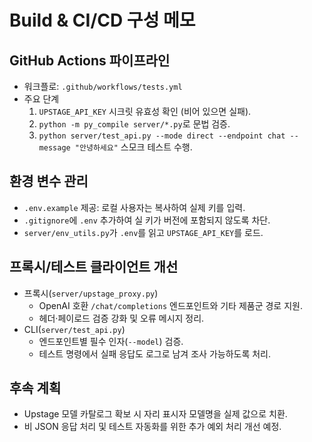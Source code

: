 # Build & CI/CD 구성 메모

## GitHub Actions 파이프라인
- 워크플로: `.github/workflows/tests.yml`
- 주요 단계
  1. `UPSTAGE_API_KEY` 시크릿 유효성 확인 (비어 있으면 실패).
  2. `python -m py_compile server/*.py`로 문법 검증.
  3. `python server/test_api.py --mode direct --endpoint chat --message "안녕하세요"` 스모크 테스트 수행.

## 환경 변수 관리
- `.env.example` 제공: 로컬 사용자는 복사하여 실제 키를 입력.
- `.gitignore`에 `.env` 추가하여 실 키가 버전에 포함되지 않도록 차단.
- `server/env_utils.py`가 `.env`를 읽고 `UPSTAGE_API_KEY`를 로드.

## 프록시/테스트 클라이언트 개선
- 프록시(`server/upstage_proxy.py`)
  - OpenAI 호환 `/chat/completions` 엔드포인트와 기타 제품군 경로 지원.
  - 헤더·페이로드 검증 강화 및 오류 메시지 정리.
- CLI(`server/test_api.py`)
  - 엔드포인트별 필수 인자(`--model`) 검증.
  - 테스트 명령에서 실패 응답도 로그로 남겨 조사 가능하도록 처리.

## 후속 계획
- Upstage 모델 카탈로그 확보 시 자리 표시자 모델명을 실제 값으로 치환.
- 비 JSON 응답 처리 및 테스트 자동화를 위한 추가 예외 처리 개선 예정.
